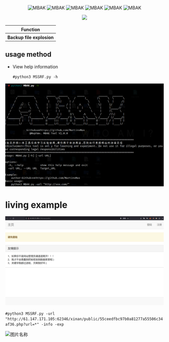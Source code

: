   <div align="center">
 <p align="center">
 <img title="MBAK" src='https://img.shields.io/badge/MBAK-1.1.0-brightgreen.svg' />
 <img title="MBAK" src='https://img.shields.io/badge/FUZZ-Tool'/>
 <img title="MBAK" src='https://img.shields.io/badge/Python-3.9-yellow.svg' />
  <img title="MBAK" src='https://img.shields.io/badge/HackerTool-x' />
 <img title="MBAK" src='https://img.shields.io/static/v1?label=Author&message=@Martin&color=red'/>
 <img title="MBAK" src='https://img.shields.io/badge/-Linux-F16061?logo=linux&logoColor=000'/>
 </p>
  <img height="137px" src="https://github-readme-stats.vercel.app/api?username=MartinXMax&hide_title=true&hide_border=true&show_icons=trueline_height=21&text_color=000&icon_color=000&bg_color=0,ea6161,ffc64d,fffc4d,52fa5a&theme=graywhite" />
  
   
 <table>
  <tr>
      <th>Function</th>
  </tr>
  <tr>
    <th>
        Backup file explosion
    </th>
    
  </tr>
 
 </table>
</div>

## usage method
  * View help information

      ```#python3 MSSRF.py -h```

  ![图片名称](./PT/help.png)  

# living example


  ![图片名称](./PT/web.png)  


```#python3 MSSRF.py -url "http://61.147.171.105:62346/xinan/public/55ceedfbc97b0a81277a55506c34af36.php?url=*" -info -exp```

  ![图片名称](./PT/zip.png)  

 

